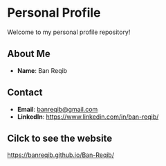# Personal Profile

Welcome to my personal profile repository!

## About Me
- **Name**: Ban Reqib
  
## Contact
- **Email**: banreqib@gmail.com
- **LinkedIn**: https://www.linkedin.com/in/ban-reqib/

## Cilck to see the website
https://banreqib.github.io/Ban-Reqib/

